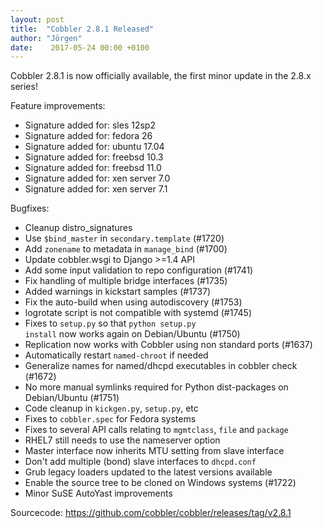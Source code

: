 ```yaml
---
layout: post
title:  "Cobbler 2.8.1 Released"
author: "Jörgen"
date:    2017-05-24 00:00 +0100
---
```


Cobbler 2.8.1 is now officially available, the first minor update in the 2.8.x series!

Feature improvements:

- Signature added for: sles 12sp2
- Signature added for: fedora 26
- Signature added for: ubuntu 17.04
- Signature added for: freebsd 10.3
- Signature added for: freebsd 11.0
- Signature added for: xen server 7.0
- Signature added for: xen server 7.1


Bugfixes:

- Cleanup distro_signatures
- Use <code>$bind_master</code> in <code>secondary.template</code> (#1720)
- Add <code>zonename</code> to metadata in <code>manage_bind</code> (#1700)
- Update cobbler.wsgi to Django >=1.4 API
- Add some input validation to repo configuration (#1741)
- Fix handling of multiple bridge interfaces (#1735)
- Added warnings in kickstart samples (#1737)
- Fix the auto-build when using autodiscovery (#1753)
- logrotate script is not compatible with systemd (#1745)
- Fixes to <code>setup.py</code> so that <code>python setup.py install</code> now works again on Debian/Ubuntu (#1750)
- Replication now works with Cobbler using non standard ports (#1637)
- Automatically restart <code>named-chroot</code> if needed
- Generalize names for named/dhcpd executables in cobbler check (#1672)
- No more manual symlinks required for Python dist-packages on Debian/Ubuntu (#1751)
- Code cleanup in <code>kickgen.py</code>, <code>setup.py</code>, etc
- Fixes to <code>cobbler.spec</code> for Fedora systems
- Fixes to several API calls relating to <code>mgmtclass</code>, <code>file</code> and <code>package</code>
- RHEL7 still needs to use the nameserver option
- Master interface now inherits MTU setting from slave interface
- Don't add multiple (bond) slave interfaces to <code>dhcpd.conf</code>
- Grub legacy loaders updated to the latest versions available
- Enable the source tree to be cloned on Windows systems (#1722)
- Minor SuSE AutoYast improvements


Sourcecode: <a href="https://github.com/cobbler/cobbler/releases/tag/v2.8.1">https://github.com/cobbler/cobbler/releases/tag/v2.8.1</a>
